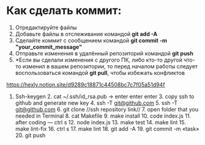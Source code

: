 # Как сделать коммит:

1. Отредактируйте файлы
2. Добавьте файлы в отслеживание командой **git add -A**
3. Сделайте коммит с сообщением командой **git commit -m "your_commit_message"**
4. Отправьте изменения в удалённый репозиторий командой **git push**
5. \*Если вы сделали изменения с другого ПК, либо кто-то другой что-то изменил в вашем репозитории, то перед началом работы следует воспользоваться командой **git pull**, чтобы избежать конфликтов

https://hexly.notion.site/d9289c18871c44508bc7c7f05a51d94f

1. Ssh-keygen
    2. cat ~/.ssh/id_rsa.pub → enter enter enter
    3. copy ssh to github and generate new key
    4. ssh -T git@github.com
    5. ssh -T git@github.com
    6. git clone //ssh repository link//
    7. open folder that you needed in Terminal
    8. cat Makefile
    9. make install
    10. code index.js
    11. after coding — ctrl s
    12. node index.js
    13. make test
    14. make lint
    15. make lint-fix
    16. ctrl s
    17. make lint
    18. git add -A
    19. git commit -m «task»
    20. git push
